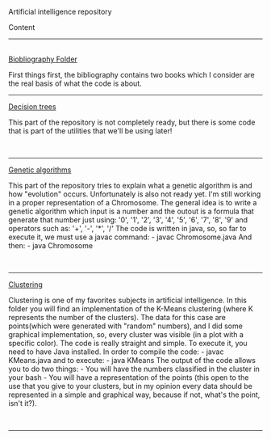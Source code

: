 Artificial intelligence repository
<p>
	Content
</p>
	<hr>
		<br><a href="https://github.com/flovera1/AI/tree/master/Bibliography">Biobliography Folder</a>
		<p>
			First things first, the bibliography contains two books which I consider are the real basis
			of what the code is about. 
		</p>
	</hr>
	<hr>
		<a href="https://github.com/flovera1/AI/tree/master/Decision%20trees">Decision trees</a>
		<br>
			<p>
			This part of the repository is not completely ready, but there is some code that is part of the
			utilities that we'll be using later!
			</p>
		<br>
	</hr>
<hr>
	<a href="https://github.com/flovera1/AI/tree/master/Genetic%20algorithm%20classical%20problem">Genetic algorithms</a>
	<br>
	<p>
		This part of the repository tries to explain what a genetic algorithm is and how "evolution" occurs.
		Unfortunately is also not ready yet. I'm still working in a proper representation of a Chromosome.
		The general idea is to write a genetic algorithm which input is a number and the outout is 
		a formula that generate that number just using: '0', '1', '2', '3', '4', '5', '6', '7', '8', '9' and
		operators such as: '+', '-', '*', '/'
		The code is written in java, so, so far to execute it, we must use a javac command:
			- javac Chromosome.java
		And then:
			- java Chromosome
	</p>
	<br>
<hr>
	<a href="https://github.com/flovera1/AI/tree/master/K-means%20clustering">Clustering</a>
	<br>
	<p>
		Clustering is one of my favorites subjects in artificial intelligence. In this folder you will find an implementation of the K-Means clustering (where K represents the number of the clusters). The data for this case are points(which were generated with "random" numbers), and I did some graphical implementation, so, every cluster was visible (in a plot with a specific color). The code is really straight and simple.
		To execute it, you need to have Java installed.
		In order to compile the code:
			- javac KMeans.java
		and to execute:
			- java KMeans
		The output of the code allows you to do two things: 
			- You will have the numbers classified in the cluster in your bash
			- You will have a representation of the points (this open to the use that you give to your clusters, but in my opinion every data should be represented in a simple and graphical way, because if not, what's the point, isn't it?).
	</p>
	<br>
<hr>